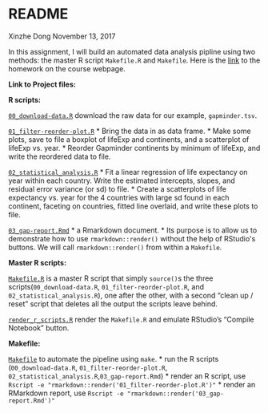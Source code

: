 README
================
Xinzhe Dong
November 13, 2017

In this assignment, I will build an automated data analysis pipline using two methods: the master R script `Makefile.R` and `Makefile`. Here is the [link](http://stat545.com/hw07_automation.html) to the homework on the course webpage.

**Link to Project files:**

**R scripts:**

[`00_download-data.R`](https://github.com/hannahdxz/STAT545-hw-Dong-Xinzhe/blob/master/hw%2007/00_download-data.R) download the raw data for our example, `gapminder.tsv`.

[`01_filter-reorder-plot.R`](https://github.com/hannahdxz/STAT545-hw-Dong-Xinzhe/blob/master/hw%2007/01_filter-reorder-plot.R) \* Bring the data in as data frame. \* Make some plots, save to file a boxplot of lifeExp and continents, and a scatterplot of lifeExp vs. year. \* Reorder Gapminder continents by minimum of lifeExp, and write the reordered data to file.

[`02_statistical_analysis.R`](https://github.com/hannahdxz/STAT545-hw-Dong-Xinzhe/blob/master/hw%2007/02_statistical_analysis.R) \* Fit a linear regression of life expectancy on year within each country. Write the estimated intercepts, slopes, and residual error variance (or sd) to file. \* Create a scatterplots of life expectancy vs. year for the 4 countries with large sd found in each continent, faceting on countries, fitted line overlaid, and write these plots to file.

[`03_gap-report.Rmd`](https://github.com/hannahdxz/STAT545-hw-Dong-Xinzhe/blob/master/hw%2007/03_gap-report.Rmd) \* a Rmarkdown document. \* Its purpose is to allow us to demonstrate how to use `rmarkdown::render()` without the help of RStudio's buttons. We will call `rmarkdown::render()` from within a `Makefile`.

**Master R scripts:**

[`Makefile.R`](https://github.com/hannahdxz/STAT545-hw-Dong-Xinzhe/blob/master/hw%2007/Makefile.R) is a master R script that simply `source()`s the three scripts(`00_download-data.R`, `01_filter-reorder-plot.R`, and `02_statistical_analysis.R`), one after the other, with a second “clean up / reset” script that deletes all the output the scripts leave behind.

[`render_r_scripts.R`](https://github.com/hannahdxz/STAT545-hw-Dong-Xinzhe/blob/master/hw%2007/render_r_scripts.R) render the `Makefile.R` and emulate RStudio’s “Compile Notebook” button.

**Makefile:**

[`Makefile`](https://github.com/hannahdxz/STAT545-hw-Dong-Xinzhe/blob/master/hw%2007/Makefile) to automate the pipeline using `make`. \* run the R scripts (`00_download-data.R`, `01_filter-reorder-plot.R`, `02_statistical_analysis.R`,`03_gap-report.Rmd`) \* render an R script, use `Rscript -e "rmarkdown::render('01_filter-reorder-plot.R')"` \* render an RMarkdown report, use `Rscript -e "rmarkdown::render('03_gap-report.Rmd')"`
